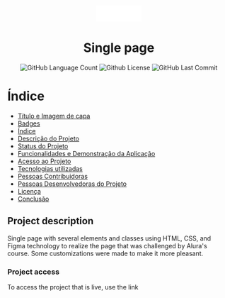 <p align="center"><img src="https://github.com/Guilbertoliveira/Frontpage/blob/main/img/Logo.png?raw=true"></p>
<h1 align="center" id="single"> Single page </h1>
<p align="center" id="badges">
<img alt="GitHub Language Count" src="https://img.shields.io/github/languages/count/Guilbertoliveira/Frontpage" />
<img alt="Github License" src="https://img.shields.io/github/license/Guilbertoliveira/Frontpage" />
<img alt="GitHub Last Commit" src="https://img.shields.io/github/last-commit/Guilbertoliveira/Frontpage" /></p>

# Índice 

* [Título e Imagem de capa](#single)
* [Badges](#badges)
* [Índice](#índice)
* [Descrição do Projeto](#descricaoprojeto)
* [Status do Projeto](#status-do-Projeto)
* [Funcionalidades e Demonstração da Aplicação](#funcionalidades-e-demonstração-da-aplicação)
* [Acesso ao Projeto](#acesso-ao-projeto)
* [Tecnologias utilizadas](#tecnologias-utilizadas)
* [Pessoas Contribuidoras](#pessoas-contribuidoras)
* [Pessoas Desenvolvedoras do Projeto](#pessoas-desenvolvedoras)
* [Licença](#licença)
* [Conclusão](#conclusão)

<h2 id="DescricaoProjeto">Project description</h2>
<p>Single page with several elements and classes using HTML, CSS, and Figma technology to realize the page that was challenged by Alura's course. Some customizations were made to make it more pleasant. </p>

<h3>Project access</h3>
<p>To access the project that is live, use the <a src="https://frontpage-bay.vercel.app/">link</a>

